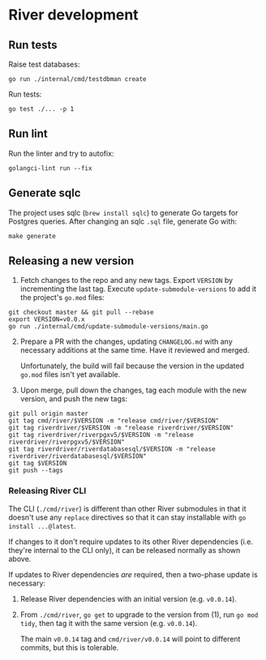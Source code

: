 # River development

## Run tests

Raise test databases:

    go run ./internal/cmd/testdbman create

Run tests:

    go test ./... -p 1

## Run lint

Run the linter and try to autofix:

    golangci-lint run --fix

## Generate sqlc

The project uses sqlc (`brew install sqlc`) to generate Go targets for Postgres
queries. After changing an sqlc `.sql` file, generate Go with:

    make generate

## Releasing a new version

1. Fetch changes to the repo and any new tags. Export `VERSION` by incrementing the last tag. Execute `update-submodule-versions` to add it the project's `go.mod` files:

```shell
git checkout master && git pull --rebase
export VERSION=v0.0.x
go run ./internal/cmd/update-submodule-versions/main.go
```

2. Prepare a PR with the changes, updating `CHANGELOG.md` with any necessary additions at the same time. Have it reviewed and merged.

    Unfortunately, the build will fail because the version in the updated `go.mod` files isn't yet available.

3. Upon merge, pull down the changes, tag each module with the new version, and push the new tags:

```shell
git pull origin master
git tag cmd/river/$VERSION -m "release cmd/river/$VERSION"
git tag riverdriver/$VERSION -m "release riverdriver/$VERSION"
git tag riverdriver/riverpgxv5/$VERSION -m "release riverdriver/riverpgxv5/$VERSION"
git tag riverdriver/riverdatabasesql/$VERSION -m "release riverdriver/riverdatabasesql/$VERSION"
git tag $VERSION
git push --tags
```

### Releasing River CLI

The CLI (`./cmd/river`) is different than other River submodules in that it doesn't use any `replace` directives so that it can stay installable with `go install ...@latest`.

If changes to it don't require updates to its other River dependencies (i.e. they're internal to the CLI only), it can be released normally as shown above.

If updates to River dependencies _are_ required, then a two-phase update is necessary:

1. Release River dependencies with an initial version (e.g. `v0.0.14`).
2. From `./cmd/river`, `go get` to upgrade to the version from (1), run `go mod tidy`, then tag it with the same version (e.g. `v0.0.14`).

    The main `v0.0.14` tag and `cmd/river/v0.0.14` will point to different commits, but this is tolerable.
